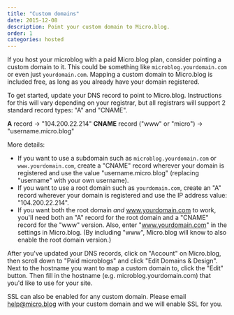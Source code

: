 ```yaml
---
title: "Custom domains"
date: 2015-12-08
description: Point your custom domain to Micro.blog.
order: 1
categories: hosted
---
```

If you host your microblog with a paid Micro.blog plan, consider pointing a custom domain to it. This could be something like `microblog.yourdomain.com` or even just `yourdomain.com`. Mapping a custom domain to Micro.blog is included free, as long as you already have your domain registered.

To get started, update your DNS record to point to Micro.blog. Instructions for this will vary depending on your registrar, but all registrars will support 2 standard record types: "A" and "CNAME".

**A** record → "104.200.22.214"
**CNAME** record ("www" or "micro") → "username.micro.blog"

More details:

* If you want to use a subdomain such as `microblog.yourdomain.com` or `www.yourdomain.com`, create a "CNAME" record wherever your domain is registered and use the value "username.micro.blog" (replacing "username" with your own username).
* If you want to use a root domain such as `yourdomain.com`, create an "A" record wherever your domain is registered and use the IP address value: "104.200.22.214".
* If you want both the root domain _and_ www.yourdomain.com to work, you'll need both an "A" record for the root domain and a "CNAME" record for the "www" version. Also, enter "www.yourdomain.com" in the settings in Micro.blog. (By including "www", Micro.blog will know to also enable the root domain version.)

After you've updated your DNS records, click on "Account" on Micro.blog, then scroll down to "Paid microblogs" and click "Edit Domains & Design". Next to the hostname you want to map a custom domain to, click the "Edit" button. Then fill in the hostname (e.g. microblog.yourdomain.com) that you'd like to use for your site.

SSL can also be enabled for any custom domain. Please email <help@micro.blog> with your custom domain and we will enable SSL for you.
